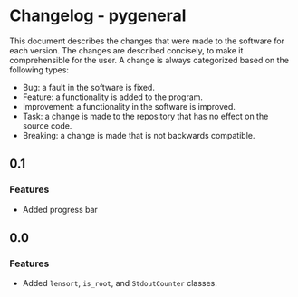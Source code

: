# Changelog - pygeneral

This document describes the changes that were made to the software for each
version. The changes are described concisely, to make it comprehensible for the
user. A change is always categorized based on the following types:

- Bug: a fault in the software is fixed.
- Feature: a functionality is added to the program.
- Improvement: a functionality in the software is improved.
- Task: a change is made to the repository that has no effect on the source
  code.
- Breaking: a change is made that is not backwards compatible.

## 0.1

### Features

- Added progress bar

## 0.0

### Features

- Added `lensort`, `is_root`, and `StdoutCounter` classes.
